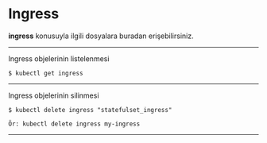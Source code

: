# Ingress
**ingress** konusuyla ilgili dosyalara buradan erişebilirsiniz.
***
Ingress objelerinin listelenmesi

```
$ kubectl get ingress
```
***
Ingress objelerinin silinmesi

```
$ kubectl delete ingress "statefulset_ingress"

Ör: kubectl delete ingress my-ingress
```
***
